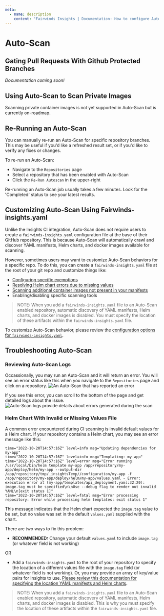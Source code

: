 ```yaml
---
meta:
  - name: description
    content: "Fairwinds Insights | Documentation: How to configure Auto-Scan"
---
```

# Auto-Scan
## Gating Pull Requests With Github Protected Branches
*Documentation coming soon!*

## Using Auto-Scan to Scan Private Images
Scanning private container images is not yet supported in Auto-Scan but is currently on-roadmap.

## Re-Running an Auto-Scan
You can manually re-run an Auto-Scan for specific repository branches. This may be useful if you'd like a refreshed result set, or if you'd like to verify any fixes or changes.

To re-run an Auto-Scan:
- Navigate to the `Repositories` page
- Select a repository that has been enabled with Auto-Scan
- Click the `Re-Run Autoscan` in the upper-right

Re-running an Auto-Scan job usually takes a few minutes. Look for the 'Completed' status to see your latest results.

## Customizing Auto-Scan Using Fairwinds-insights.yaml
Unlike the Insights CI integration, Auto-Scan does not require users to create a `fairwinds-insights.yaml` configuration file at the base of their GitHub repository. This is because Auto-Scan will automatically crawl and discover YAML manifests, Helm charts, and docker images available for scanning.

However, sometimes users may want to customize Auto-Scan behaviors for a specific repo. To do this, you can create a `fairwinds-insights.yaml` file at the root of your git repo and customize things like:
- [Configuring specific exemptions](/configure/ci/configuration#managing-exemptions)
- [Resolving Helm chart errors due to missing values](/configure/ci/autoscan#helm-chart-with-invalid-or-missing-values-file)
- [Scanning additional container images not present in your manifests](/configure/ci/configuration#scanning-container-images)
- Enabling/disabling specific scanning tools

> NOTE: When you add a `fairwinds-insights.yaml` file to an Auto-Scan enabled repository, automatic discovery of YAML manifests, Helm charts, and docker images is disabled. You must specify the location of these artifacts within the `fairwinds-insights.yaml` file.

To customize Auto-Scan behavior, please review the [configuration options for `fairwinds-insights.yaml`](/configure/ci/configuration).

## Troubleshooting Auto-Scan
### Reviewing Auto-Scan Logs
Occassionally, you may run an Auto-Scan and it will return an error. You will see an error status like this when you navigate to the `Repositories` page and click on a repository.
<img :src="$withBase('/img/autoscan-error.png')" alt="An Auto-Scan that has reported an error">

If you see this error, you can scroll to the bottom of the page and get detailed logs about the issue. 
<img :src="$withBase('/img/autoscan-logs.png')" alt="Auto-Scan logs provide details about errors generated during the scan">

### Helm Chart With Invalid or Missing Values File
A common error encountered during CI scanning is invalid default values for a Helm chart. If your repository contains a Helm chart, you may see an error message like this:

```
time="2022-10-20T14:57:16Z" level=info msg="Updating dependencies for my-app"
time="2022-10-20T14:57:16Z" level=info msg="Templating: my-app"
time="2022-10-20T14:57:16Z" level=error msg="Error running /usr/local/bin/helm template my-app /app/repository/my-app/deploy/helm/my-app --output-dir /app/repository/tmp/_insightsTemp//configuration/my-app -f /app/repository/my-app/deploy/helm/my-app/values.yaml - Error: execution error at (my-app/templates/api_deployment.yaml:32:20): image.tag must be specified\n\nUse --debug flag to render out invalid YAML\n[exit status 1]"
time="2022-10-20T14:57:16Z" level=fatal msg="Error processing repository: Error while processing helm templates: exit status 1"
```

This message indicates that the Helm chart expected the `image.tag` value to be set, but no value was set in the default `values.yaml` supplied with the chart. 

There are two ways to fix this problem:

- **RECOMMENDED:** Change your default `values.yaml` to include `image.tag` (or whatever field is not working)

OR

- Add a `fairwinds-insights.yaml` to the root of your repository to specify the location of a different values file with the `image.tag` field (or whatever field is not working). Or, you may provide an array of key/value pairs for Insights to use. [Please review this documentation for specifying the location YAML manifests and Helm charts](/configure/ci/configuration#scanning-configuration-manifests). 
>NOTE: When you add a `fairwinds-insights.yaml` file to an Auto-Scan enabled repository, automatic discovery of YAML manifests, Helm charts, and docker images is disabled. This is why you must specify the location of these artifacts within the `fairwinds-insights.yaml` file.
